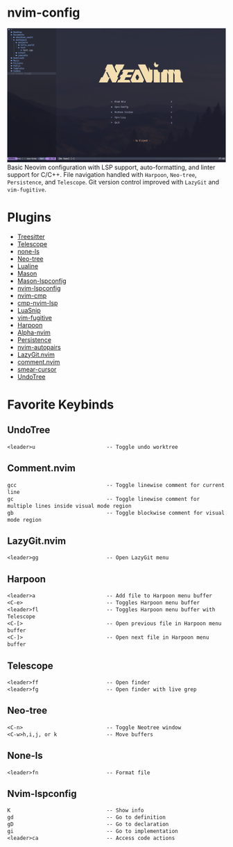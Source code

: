 # nvim-config
![nvim](https://github.com/ElijahInamarga/nvim-config/blob/main/images/new_splashscreen.png)
Basic Neovim configuration with LSP support, auto-formatting, and linter support for C/C++. File navigation handled with ```Harpoon```, ```Neo-tree```, ```Persistence```, and ```Telescope```.
Git version control improved with ```LazyGit``` and ```vim-fugitive```.

# Plugins

- [Treesitter](https://github.com/nvim-treesitter/nvim-treesitter)
- [Telescope](https://github.com/nvim-telescope/telescope.nvim)
- [none-ls](https://github.com/nvimtools/none-ls.nvim)
- [Neo-tree](https://github.com/nvim-neo-tree/neo-tree.nvim)
- [Lualine](https://github.com/nvim-lualine/lualine.nvim)
- [Mason](https://github.com/mason-org/mason.nvim)
- [Mason-lspconfig](https://github.com/mason-org/mason-lspconfig.nvim)
- [nvim-lspconfig](https://github.com/neovim/nvim-lspconfig)
- [nvim-cmp](https://github.com/hrsh7th/nvim-cmp)
- [cmp-nvim-lsp](https://github.com/hrsh7th/cmp-nvim-lsp)
- [LuaSnip](https://github.com/L3MON4D3/LuaSnip)
- [vim-fugitive](https://github.com/tpope/vim-fugitive)
- [Harpoon](https://github.com/ThePrimeagen/harpoon)
- [Alpha-nvim](https://github.com/goolord/alpha-nvim)
- [Persistence](https://github.com/folke/persistence.nvim)
- [nvim-autopairs](https://github.com/windwp/nvim-autopairs)
- [LazyGit.nvim](https://github.com/kdheepak/lazygit.nvim)
- [comment.nvim](https://github.com/numToStr/Comment.nvim)
- [smear-cursor](https://github.com/sphamba/smear-cursor.nvim)
- [UndoTree](https://github.com/mbbill/undotree)

# Favorite Keybinds

## UndoTree
```
<leader>u                       -- Toggle undo worktree
```

## Comment.nvim
```
gcc                             -- Toggle linewise comment for current line
gc                              -- Toggle linewise comment for multiple lines inside visual mode region
gb                              -- Toggle blockwise comment for visual mode region
```

## LazyGit.nvim
```
<leader>gg                      -- Open LazyGit menu
```

## Harpoon
```
<leader>a                       -- Add file to Harpoon menu buffer
<C-e>                           -- Toggles Harpoon menu buffer
<leader>fl                      -- Toggles Harpoon menu buffer with Telescope
<C-[>                           -- Open previous file in Harpoon menu buffer
<C-]>                           -- Open next file in Harpoon menu buffer
```

## Telescope
```
<leader>ff                      -- Open finder
<leader>fg                      -- Open finder with live grep
```

## Neo-tree
```
<C-n>                           -- Toggle Neotree window
<C-w>h,i,j, or k                -- Move buffers
```

## None-ls
```
<leader>fn                      -- Format file
```

## Nvim-lspconfig
```
K                               -- Show info
gd                              -- Go to definition
gD                              -- Go to declaration
gi                              -- Go to implementation
<leader>ca                      -- Access code actions
```
